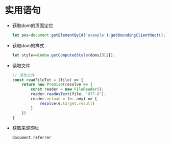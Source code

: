 # 实用语句
- 获取dom的页面定位
    ```js
    let pos=document.getElementById('example').getBoundingClientRect();
    ```
- 获取dom的样式
    ```js
    let style=window.getComputedStyle(domsJJ[i]);
    ```
- 读取文件
    ```js
    // 读取文件
    const readFileTxt = (file) => {
        return new Promise(resolve => {
            const reader = new FileReader();
            reader.readAsText(file, "UTF-8");
            reader.onload = (e: any) => {
                resolve(e.target.result)
            }
        })
    }
    ```
- 获取来源网址
    ```
    document.referrer
    ```